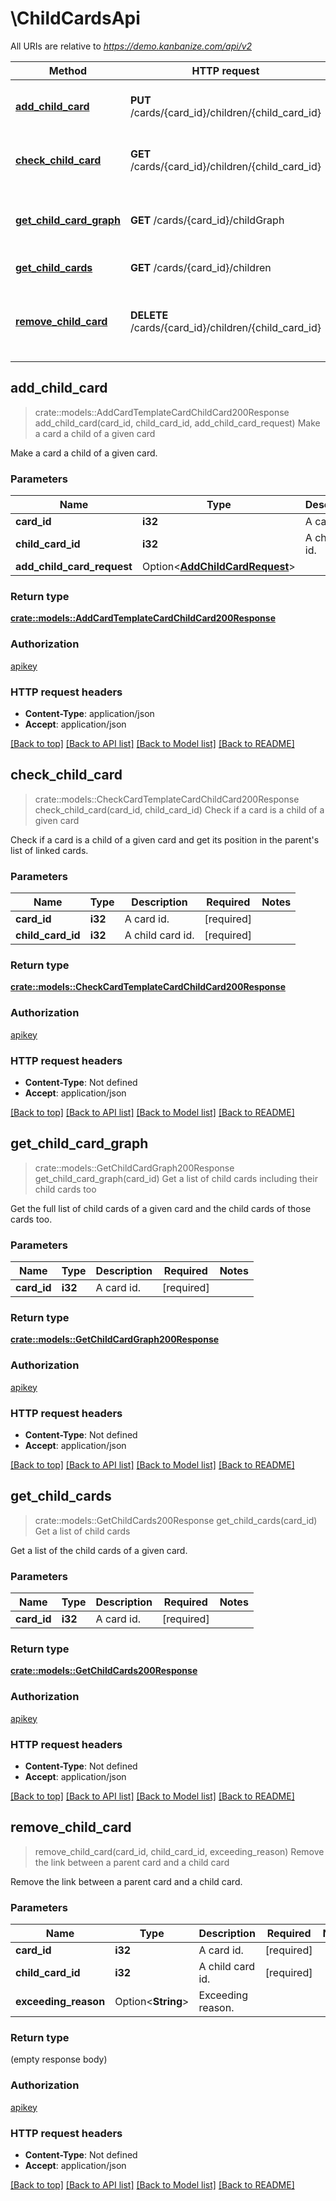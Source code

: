 # \ChildCardsApi

All URIs are relative to *https://demo.kanbanize.com/api/v2*

Method | HTTP request | Description
------------- | ------------- | -------------
[**add_child_card**](ChildCardsApi.md#add_child_card) | **PUT** /cards/{card_id}/children/{child_card_id} | Make a card a child of a given card
[**check_child_card**](ChildCardsApi.md#check_child_card) | **GET** /cards/{card_id}/children/{child_card_id} | Check if a card is a child of a given card
[**get_child_card_graph**](ChildCardsApi.md#get_child_card_graph) | **GET** /cards/{card_id}/childGraph | Get a list of child cards including their child cards too
[**get_child_cards**](ChildCardsApi.md#get_child_cards) | **GET** /cards/{card_id}/children | Get a list of child cards
[**remove_child_card**](ChildCardsApi.md#remove_child_card) | **DELETE** /cards/{card_id}/children/{child_card_id} | Remove the link between a parent card and a child card



## add_child_card

> crate::models::AddCardTemplateCardChildCard200Response add_child_card(card_id, child_card_id, add_child_card_request)
Make a card a child of a given card

Make a card a child of a given card.

### Parameters


Name | Type | Description  | Required | Notes
------------- | ------------- | ------------- | ------------- | -------------
**card_id** | **i32** | A card id. | [required] |
**child_card_id** | **i32** | A child card id. | [required] |
**add_child_card_request** | Option<[**AddChildCardRequest**](AddChildCardRequest.md)> |  |  |

### Return type

[**crate::models::AddCardTemplateCardChildCard200Response**](addCardTemplateCardChildCard_200_response.md)

### Authorization

[apikey](../README.md#apikey)

### HTTP request headers

- **Content-Type**: application/json
- **Accept**: application/json

[[Back to top]](#) [[Back to API list]](../README.md#documentation-for-api-endpoints) [[Back to Model list]](../README.md#documentation-for-models) [[Back to README]](../README.md)


## check_child_card

> crate::models::CheckCardTemplateCardChildCard200Response check_child_card(card_id, child_card_id)
Check if a card is a child of a given card

Check if a card is a child of a given card and get its position in the parent's list of linked cards.

### Parameters


Name | Type | Description  | Required | Notes
------------- | ------------- | ------------- | ------------- | -------------
**card_id** | **i32** | A card id. | [required] |
**child_card_id** | **i32** | A child card id. | [required] |

### Return type

[**crate::models::CheckCardTemplateCardChildCard200Response**](checkCardTemplateCardChildCard_200_response.md)

### Authorization

[apikey](../README.md#apikey)

### HTTP request headers

- **Content-Type**: Not defined
- **Accept**: application/json

[[Back to top]](#) [[Back to API list]](../README.md#documentation-for-api-endpoints) [[Back to Model list]](../README.md#documentation-for-models) [[Back to README]](../README.md)


## get_child_card_graph

> crate::models::GetChildCardGraph200Response get_child_card_graph(card_id)
Get a list of child cards including their child cards too

Get the full list of child cards of a given card and the child cards of those cards too.

### Parameters


Name | Type | Description  | Required | Notes
------------- | ------------- | ------------- | ------------- | -------------
**card_id** | **i32** | A card id. | [required] |

### Return type

[**crate::models::GetChildCardGraph200Response**](getChildCardGraph_200_response.md)

### Authorization

[apikey](../README.md#apikey)

### HTTP request headers

- **Content-Type**: Not defined
- **Accept**: application/json

[[Back to top]](#) [[Back to API list]](../README.md#documentation-for-api-endpoints) [[Back to Model list]](../README.md#documentation-for-models) [[Back to README]](../README.md)


## get_child_cards

> crate::models::GetChildCards200Response get_child_cards(card_id)
Get a list of child cards

Get a list of the child cards of a given card.

### Parameters


Name | Type | Description  | Required | Notes
------------- | ------------- | ------------- | ------------- | -------------
**card_id** | **i32** | A card id. | [required] |

### Return type

[**crate::models::GetChildCards200Response**](getChildCards_200_response.md)

### Authorization

[apikey](../README.md#apikey)

### HTTP request headers

- **Content-Type**: Not defined
- **Accept**: application/json

[[Back to top]](#) [[Back to API list]](../README.md#documentation-for-api-endpoints) [[Back to Model list]](../README.md#documentation-for-models) [[Back to README]](../README.md)


## remove_child_card

> remove_child_card(card_id, child_card_id, exceeding_reason)
Remove the link between a parent card and a child card

Remove the link between a parent card and a child card.

### Parameters


Name | Type | Description  | Required | Notes
------------- | ------------- | ------------- | ------------- | -------------
**card_id** | **i32** | A card id. | [required] |
**child_card_id** | **i32** | A child card id. | [required] |
**exceeding_reason** | Option<**String**> | Exceeding reason. |  |

### Return type

 (empty response body)

### Authorization

[apikey](../README.md#apikey)

### HTTP request headers

- **Content-Type**: Not defined
- **Accept**: application/json

[[Back to top]](#) [[Back to API list]](../README.md#documentation-for-api-endpoints) [[Back to Model list]](../README.md#documentation-for-models) [[Back to README]](../README.md)

